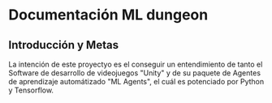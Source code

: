 # Documentación ML dungeon
## Introducción y Metas
La intención de este proyectyo es el conseguir un entendimiento de tanto el Software de desarrollo de videojuegos "Unity" y de su paquete de Agentes de aprendizaje automátizado "ML Agents", el cuál es potenciado por Python y Tensorflow.
